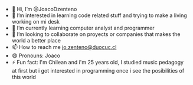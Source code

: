 - 👋 Hi, I’m @JoacoDzenteno
- 👀 I’m interested in learning code related stuff and trying to make a living working on mi desk
- 🌱 I’m currently learning computer analyst and programmer 
- 💞️ I’m looking to collaborate on proyects or companies that makes the world a better place
- 📫 How to reach me jo.zenteno@duocuc.cl
- 😄 Pronouns: Joaco
- ⚡ Fun fact: I'm Chilean and i'm 25 years old, I studied music pedagogy at first but i got interested in programming once i see the posibilities of this world

<!---
JoacoDzenteno/JoacoDzenteno is a ✨ special ✨ repository because its `README.md` (this file) appears on your GitHub profile.
You can click the Preview link to take a look at your changes.
--->
